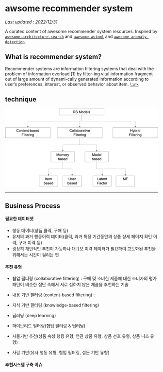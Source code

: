 # awsome recommender system
*Last updated : 2022/12/31*

A curated content of awesome recommender system resources. Inspired by [`awesome-architecture-search`](https://github.com/sdukshis/awesome-ml) and [`awesome-automl`](https://github.com/hibayesian/awesome-automl-papers) and [`awesome anomaly detection`](https://github.com/hoya012/awesome-anomaly-detection).   




## What is recommender system?
Recommender systems are information filtering systems that deal with the problem of information overload [1] by filter-ing vital information fragment out of large amount of dynami-cally generated information according to user’s preferences, interest, or observed behavior about item. [`link`](https://www.sciencedirect.com/science/article/pii/S1110866515000341)

## technique
<p align="center">
  <img width="600" src="/images/rs_techniques.png" "Example of techniques.">
</p>

----
## Business Process
#### 필요한 데이터셋
- 행동 데이터(상품 클릭, 구매 등)
- 유저의 과거 행동이력 데이터(클릭, 과거 특정 기간동안의 상품 상세 페이지 확인 이력, 구매 이력 등)
- 굉장히 개인적인 추천이 가능하나 대규모 이력 데이터가 필요하여 고도화된 추천을 위해서는 시간이 걸리는 편

#### 추천 유형
- 협업 필터링 (collaborative filtering) : 구매 및 소비한 제품에 대한 소비자의 평가 패턴이 비슷한 집단 속에서 서로 접하지 않은 제품을 추천하는 기술
- 내용 기반 필터링 (content-based filtering) : 
- 지식 기반 필터링 (knowledge-based filtering)
- 딥러닝 (deep learning)
- 하이브리드 필터링(협업 필터링 & 딥러닝)

- 사물기반 추천(상품 속성 랭킹 유형, 연관 상품 유형, 상품 선호 유형, 상품 니즈 유형)
- 사람 기반(유사 행동 유형, 협업 필터링, 설문 기반 유형)

#### 추천시스템 구축 이슈


